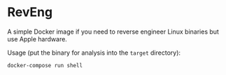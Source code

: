 # RevEng

A simple Docker image if you need to reverse engineer Linux binaries but use Apple hardware.

Usage (put the binary for analysis into the `target` directory):
```
docker-compose run shell
```